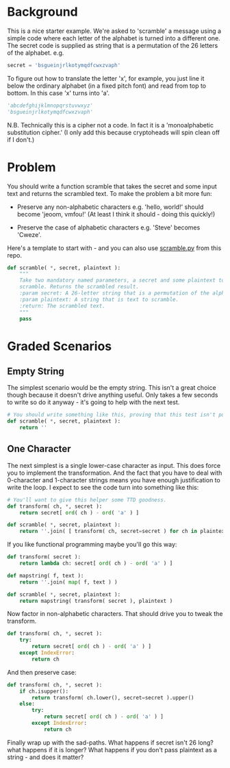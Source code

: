 # Background

This is a nice starter example. We're asked to 'scramble' a message using
a simple code where each letter of the alphabet is turned into a different
one. The secret code is supplied as string that is a permutation of the
26 letters of the alphabet. e.g.

```python
secret = 'bsgueinjrlkotymqdfcwxzvaph'
```

To figure out how to translate the letter 'x', for example, you just line it
below the ordinary alphabet (in a fixed pitch font) and read from top to bottom.
In this case 'x' turns into 'a'.

```python
'abcdefghijklmnopqrstuvwxyz'
'bsgueinjrlkotymqdfcwxzvaph'
```

N.B. Technically this is a cipher not a code. In fact it is a 'monoalphabetic
substitution cipher.' (I only add this because cryptoheads will spin clean off
if I don't.)


# Problem
You should write a function scramble that takes the secret and some input
text and returns the scrambled text. To make the problem a bit more fun:

  * Preserve any non-alphabetic characters e.g. 'hello, world!' should
    become 'jeoom, vmfou!' (At least I think it should - doing this quickly!)

  * Preserve the case of alphabetic characters e.g. 'Steve' becomes 'Cweze'.

Here's a template to start with - and you can also use [scramble.py](Python3/scramble.py) from this repo.

```python
def scramble( *, secret, plaintext ):
    """
    Take two mandatory named parameters, a secret and some plaintext to
    scramble. Returns the scrambled result.
    :param secret: A 26-letter string that is a permutation of the alphabet (lower case).
    :param plaintext: A string that is text to scramble.
    :return: The scrambled text.
    """
    pass
```

# Graded Scenarios

## Empty String 
The simplest scenario would be the empty string. This isn't a great choice
though because it doesn't drive anything useful. Only takes a few seconds
to write so do it anyway - it's going to help with the next test.

```python
# You should write something like this, proving that this test isn't purposeful.
def scramble( *, secret, plaintext ):
    return ''
```

## One Character
The next simplest is a single lower-case character as input. This does
force you to implement the transformation. And the fact that you have to
deal with 0-character and 1-character strings means you have enough
justification to write the loop. I expect to see the code
turn into something like this:

```python
# You'll want to give this helper some TTD goodness.
def transform( ch, *, secret ):
    return secret[ ord( ch ) - ord( 'a' ) ]

def scramble( *, secret, plaintext ):
    return ''.join( [ transform( ch, secret=secret ) for ch in plaintext ] )
```

If you like functional programming maybe you'll go this way:

```python
def transform( secret ):
    return lambda ch: secret[ ord( ch ) - ord( 'a' ) ]

def mapstring( f, text ):
    return ''.join( map( f, text ) )

def scramble( *, secret, plaintext ):
    return mapstring( transform( secret ), plaintext )
```

Now factor in non-alphabetic characters. That should drive you to
tweak the transform.

```python
def transform( ch, *, secret ):
    try:
        return secret[ ord( ch ) - ord( 'a' ) ]
    except IndexError:
        return ch
```

And then preserve case:

```python
def transform( ch, *, secret ):
    if ch.isupper():
        return transform( ch.lower(), secret=secret ).upper()
    else:
        try:
            return secret[ ord( ch ) - ord( 'a' ) ]
        except IndexError:
            return ch
```

Finally wrap up with the sad-paths. What happens if secret isn't 26 long?
what happens if it is longer? What happens if you don't pass plaintext as
a string - and does it matter?
